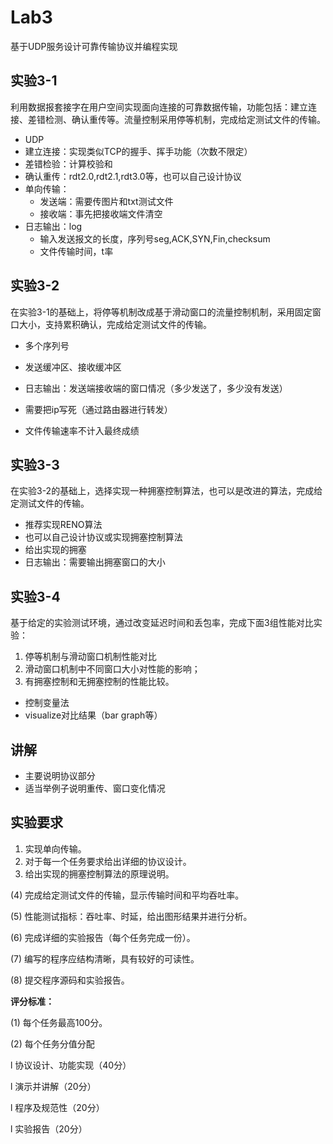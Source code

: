 # Lab3

基于UDP服务设计可靠传输协议并编程实现

## 实验3-1

利用数据报套接字在用户空间实现面向连接的可靠数据传输，功能包括：建立连接、差错检测、确认重传等。流量控制采用停等机制，完成给定测试文件的传输。

+ UDP
+ 建立连接：实现类似TCP的握手、挥手功能（次数不限定）
+ 差错检验：计算校验和
+ 确认重传：rdt2.0,rdt2.1,rdt3.0等，也可以自己设计协议
+ 单向传输：
	+ 发送端：需要传图片和txt测试文件
	+ 接收端：事先把接收端文件清空
+ 日志输出：log
	+ 输入发送报文的长度，序列号seg,ACK,SYN,Fin,checksum 
	+ 文件传输时间，t率

## 实验3-2

在实验3-1的基础上，将停等机制改成基于滑动窗口的流量控制机制，采用固定窗口大小，支持累积确认，完成给定测试文件的传输。

+ 多个序列号
+ 发送缓冲区、接收缓冲区
+ 日志输出：发送端接收端的窗口情况（多少发送了，多少没有发送）

+ 需要把ip写死（通过路由器进行转发）
+ 文件传输速率不计入最终成绩

## 实验3-3

在实验3-2的基础上，选择实现一种拥塞控制算法，也可以是改进的算法，完成给定测试文件的传输。

+ 推荐实现RENO算法
+ 也可以自己设计协议或实现拥塞控制算法
+ 给出实现的拥塞
+ 日志输出：需要输出拥塞窗口的大小

## 实验3-4

基于给定的实验测试环境，通过改变延迟时间和丢包率，完成下面3组性能对比实验：
1. 停等机制与滑动窗口机制性能对比
2. 滑动窗口机制中不同窗口大小对性能的影响；
3. 有拥塞控制和无拥塞控制的性能比较。

+ 控制变量法
+ visualize对比结果（bar graph等）

## 讲解

+ 主要说明协议部分
+ 适当举例子说明重传、窗口变化情况



## **实验要求**

1. 实现单向传输。
2. 对于每一个任务要求给出详细的协议设计。
3. 给出实现的拥塞控制算法的原理说明。

(4)  完成给定测试文件的传输，显示传输时间和平均吞吐率。

(5)  性能测试指标：吞吐率、时延，给出图形结果并进行分析。

(6)  完成详细的实验报告（每个任务完成一份）。

(7)  编写的程序应结构清晰，具有较好的可读性。

(8)  提交程序源码和实验报告。

 

**评分标准：**

(1)  每个任务最高100分。

(2)  每个任务分值分配

l 协议设计、功能实现（40分）

l 演示并讲解（20分）

l 程序及规范性（20分）

l 实验报告（20分）

 